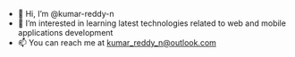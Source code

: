 - 👋 Hi, I’m @kumar-reddy-n
- 👀 I’m interested in learning latest technologies related to web and mobile applications development
- 📫 You can reach me at kumar_reddy_n@outlook.com

<!---
kumar-reddy-n/kumar-reddy-n is a ✨ special ✨ repository because its `README.md` (this file) appears on your GitHub profile.
You can click the Preview link to take a look at your changes.
--->
